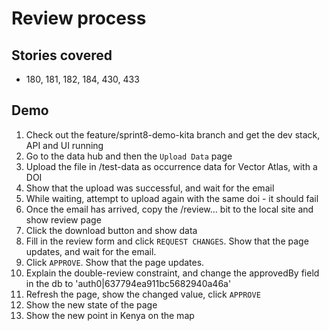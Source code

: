 # Review process

## Stories covered
- 180, 181, 182, 184, 430, 433

## Demo
1. Check out the feature/sprint8-demo-kita branch and get the dev stack, API and UI running
1. Go to the data hub and then the `Upload Data` page
1. Upload the file in /test-data as occurrence data for Vector Atlas, with a DOI
1. Show that the upload was successful, and wait for the email
1. While waiting, attempt to upload again with the same doi - it should fail
1. Once the email has arrived, copy the /review... bit to the local site and show review page
1. Click the download button and show data
1. Fill in the review form and click `REQUEST CHANGES`. Show that the page updates, and wait for the email.
1. Click `APPROVE`. Show that the page updates.
1. Explain the double-review constraint, and change the approvedBy field in the db to 'auth0|637794ea911bc5682940a46a'
1. Refresh the page, show the changed value, click `APPROVE`
1. Show the new state of the page
1. Show the new point in Kenya on the map